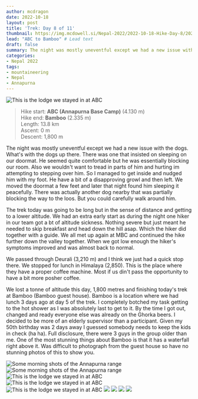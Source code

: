 ```yaml
---
author: mcdragon
date: 2022-10-18
layout: post
title: 'Trek: Day 8 of 11'
thumbnail: https://img.mcdowell.si/Nepal-2022/2022-10-18-Hike-Day-8/2022-10-18-Hike-Day-8_680x680.jpg
lead: "ABC to Bamboo" # Lead text
draft: false
summary: The night was mostly uneventful except we had a new issue with the dogs. What's with the dogs up there. There was one that insisted on sleeping on our doormat. He seemed quite comfortable but he was essentially blocking our room. Also we wouldn't want to tread in parts of him and hurting im attempting to stepping over him. So I managed to get inside and nudged him with my foot. He have a bit of a disapproving growl and then left. We moved the doormat a few feet and later that night found him sleeping it peacefully. There was actually another dog nearby that was partially blocking the way to the loos. But you could carefully walk around him.
categories:
- Nepal 2022
tags:
- mountaineering
- Nepal
- Annapurna
---
```

![This is the lodge we stayed in at ABC](https://img.mcdowell.si/Nepal-2022/2022-10-18-Hike-Day-8/trek-day-8-4.jpg "This is the lodge we stayed in at ABC")

>Hike start: **ABC (Annapurna Base Camp)** (4.130 m)  
>Hike end: **Bamboo** (2.335 m)  
>Length: 13.8 km  
>Ascent: 0 m  
>Descent: 1,800 m  

The night was mostly uneventful except we had a new issue with the dogs. What's with the dogs up there. There was one that insisted on sleeping on our doormat. He seemed quite comfortable but he was essentially blocking our room. Also we wouldn't want to tread in parts of him and hurting im attempting to stepping over him. So I managed to get inside and nudged him with my foot. He have a bit of a disapproving growl and then left. We moved the doormat a few feet and later that night found him sleeping it peacefully. There was actually another dog nearby that was partially blocking the way to the loos. But you could carefully walk around him. 

The trek today was going to be long but in the sense of distance and getting to a lower altitude. We had an extra early start as during the night one hiker in our team got a bt of altitude sickness. Nothing severe but just meant he needed to skip breakfast and head down the hill asap. Which the hiker did together with a guide. We all met up again at MBC and continued the hike further down the valley together. When we got low enough the hiker's symptoms improved and was almost back to normal. 

We passed through Deurali (3,210 m) and I think we just had a quick stop there. We stopped for lunch in Himalaya (2,850). This is the place where they have a proper coffee machine. Most if us din't pass the opportunity to have a bit more posher coffee. 

We lost a tonne of altitude this day, 1,800 metres and finishing today's trek at Bamboo (Bamboo guest house). Bamboo is a location where we had lunch 3 days ago at day 5 of the trek. I completely botched my task getting to the hot shower as I was absolutely last to get to it. By the time I got out, changed and ready everyone else was already on the Ghorka beers. I decided to be more of an elderly supervisor than a participant. Given my 50th birthday was 2 days away I guessed somebody needs to keep the kids in check (ha ha). Full disclosure, there were 3 guys in the group older than me.
One of the most stunning things about Bamboo is that it has a waterfall right above it. Was difficult to photograph from the guest house so have no stunning photos of this to show you. 

![Some morning shots of the Annapurna range](https://img.mcdowell.si/Nepal-2022/2022-10-18-Hike-Day-8/trek-day-8-1.jpg "Some morning shots of the Annapurna range")
![Some morning shots of the Annapurna range](https://img.mcdowell.si/Nepal-2022/2022-10-18-Hike-Day-8/trek-day-8-2.jpg "Some morning shots of the Annapurna range")
![This is the lodge we stayed in at ABC](https://img.mcdowell.si/Nepal-2022/2022-10-18-Hike-Day-8/trek-day-8-3.jpg "This is the lodge we stayed in at ABC")
![This is the lodge we stayed in at ABC](https://img.mcdowell.si/Nepal-2022/2022-10-18-Hike-Day-8/trek-day-8-4.jpg "This is the lodge we stayed in at ABC")
![This is the lodge we stayed in at ABC](https://img.mcdowell.si/Nepal-2022/2022-10-18-Hike-Day-8/trek-day-8-5.jpg "This is the lodge we stayed in at ABC")
![](https://img.mcdowell.si/Nepal-2022/2022-10-18-Hike-Day-8/trek-day-8-6.jpg "")
![](https://img.mcdowell.si/Nepal-2022/2022-10-18-Hike-Day-8/trek-day-8-7.jpg "")
![](https://img.mcdowell.si/Nepal-2022/2022-10-18-Hike-Day-8/trek-day-8-8.jpg "")
![](https://img.mcdowell.si/Nepal-2022/2022-10-18-Hike-Day-8/trek-day-8-9.jpg "")

